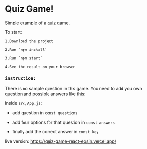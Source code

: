 # Quiz Game!

Simple example of a quiz game.


To start:

    1.Download the project
  
    2.Run `npm install`
  
    3.Run `npm start`
  
    4.See the result on your browser

  
  
### `instruction:`
  
There is no sample question in this game. You need to add you own question and possible answers like this:

inside `src`, `App.js`:
   
+ add question in `const questions` 
 
+ add four options for that question in  `const answers`
    
+ finally add the correct answer in `const key`
   
   
   
live version:
https://quiz-game-react-eosin.vercel.app/
   
   



